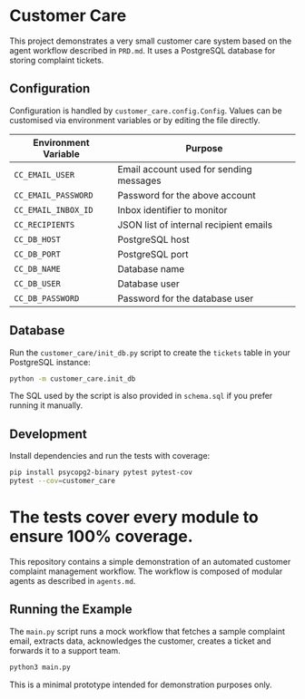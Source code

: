 # Customer Care

This project demonstrates a very small customer care system based on the agent workflow described in `PRD.md`.  It uses a PostgreSQL database for storing complaint tickets.

## Configuration

Configuration is handled by `customer_care.config.Config`.  Values can be customised via environment variables or by editing the file directly.

| Environment Variable | Purpose |
|---------------------|---------|
| `CC_EMAIL_USER` | Email account used for sending messages |
| `CC_EMAIL_PASSWORD` | Password for the above account |
| `CC_EMAIL_INBOX_ID` | Inbox identifier to monitor |
| `CC_RECIPIENTS` | JSON list of internal recipient emails |
| `CC_DB_HOST` | PostgreSQL host |
| `CC_DB_PORT` | PostgreSQL port |
| `CC_DB_NAME` | Database name |
| `CC_DB_USER` | Database user |
| `CC_DB_PASSWORD` | Password for the database user |

## Database

Run the `customer_care/init_db.py` script to create the `tickets` table in your PostgreSQL instance:

```bash
python -m customer_care.init_db
```

The SQL used by the script is also provided in `schema.sql` if you prefer running it manually.

## Development

Install dependencies and run the tests with coverage:

```bash
pip install psycopg2-binary pytest pytest-cov
pytest --cov=customer_care
```

The tests cover every module to ensure 100% coverage.
=======
This repository contains a simple demonstration of an automated customer complaint management workflow. The workflow is composed of modular agents as described in `agents.md`.

## Running the Example

The `main.py` script runs a mock workflow that fetches a sample complaint email, extracts data, acknowledges the customer, creates a ticket and forwards it to a support team.

```bash
python3 main.py
```

This is a minimal prototype intended for demonstration purposes only.

